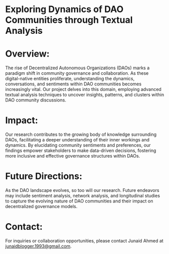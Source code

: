 # Exploring Dynamics of DAO Communities through Textual Analysis

# Overview:
The rise of Decentralized Autonomous Organizations (DAOs) marks a paradigm shift in community governance and collaboration. As these digital-native entities proliferate, understanding the dynamics, conversations, and sentiments within DAO communities becomes increasingly vital. Our project delves into this domain, employing advanced textual analysis techniques to uncover insights, patterns, and clusters within DAO community discussions.

# Impact:
Our research contributes to the growing body of knowledge surrounding DAOs, facilitating a deeper understanding of their inner workings and dynamics. By elucidating community sentiments and preferences, our findings empower stakeholders to make data-driven decisions, fostering more inclusive and effective governance structures within DAOs.

# Future Directions:
As the DAO landscape evolves, so too will our research. Future endeavors may include sentiment analysis, network analysis, and longitudinal studies to capture the evolving nature of DAO communities and their impact on decentralized governance models.

# Contact:
For inquiries or collaboration opportunities, please contact Junaid Ahmed at junaidblogger.1993@gmail.com.

